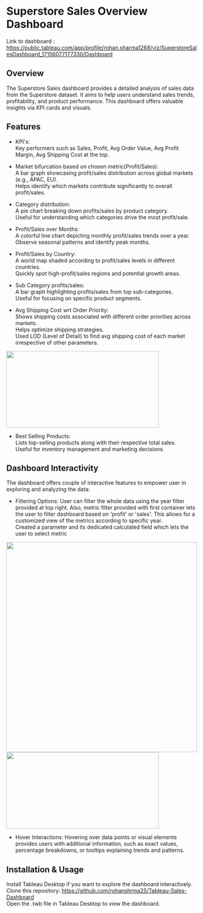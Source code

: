 # Superstore Sales Overview Dashboard

Link to dashboard : https://public.tableau.com/app/profile/rohan.sharma1268/viz/SuperstoreSalesDashboard_17156077177330/Dashboard

## Overview
The Superstore Sales dashboard provides a detailed analysis of sales data from the Superstore dataset. It aims to help users understand sales trends, profitability, and product performance. This dashboard offers valuable insights via KPI cards and visuals.

## Features

* KPI's:  
  Key performers such as Sales, Profit, Avg Order Value, Avg Profit Margin, Avg Shipping Cost at the top.
  
* Market bifurcation based on chosen metric(Profit/Sales):    
A bar graph showcasing profit/sales distribution across global markets (e.g., APAC, EU).  
Helps identify which markets contribute significantly to overall profit/sales.  
  
* Category distribution:  
A pie chart breaking down profits/sales by product category.  
Useful for understanding which categories drive the most profit/sale.  
  
* Profit/Sales over Months:  
A colorful line chart depicting monthly profit/sales trends over a year.  
Observe seasonal patterns and identify peak months.    
  
* Profit/Sales by Country:  
A world map shaded according to profit/sales levels in different countries.  
Quickly spot high-profit/sales regions and potential growth areas.

* Sub Category profits/sales:  
A bar graph highlighting profits/sales from top sub-categories.  
Useful for focusing on specific product segments.  
  
* Avg Shipping Cost wrt Order Priority:  
Shows shipping costs associated with different order priorities across markets.  
Helps optimize shipping strategies.  
Used LOD (Level of Detail) to find avg shipping cost of each market irrespective of other parameters.
 
<img src="https://github.com/rohanshrma25/Tableau-Sales-Dashboard/assets/143126097/b90d2461-b94f-4bfa-89c4-00bb6f022a4a" width="400" height="200">  
  
* Best Selling Products:  
Lists top-selling products along with their respective total sales.  
Useful for inventory management and marketing decisions.  

## Dashboard Interactivity  
The dashboard offers couple of interactive features to empower user in exploring and analyzing the data:  

* Filtering Options:
User can filter the whole data using the year filter provided at top right. Also, metric filter provided with first container lets the user to filter dashboard based on 'profit' or 'sales'. This allows for a customized view of the metrics according to specific year.  
Created a parameter and its dedicated calculated field which lets the user to select metric 
<img src="https://github.com/rohanshrma25/Tableau-Sales-Dashboard/assets/143126097/deef3d3d-5988-444d-a57d-650dc3cb8e27" width="500" height="550">
  
<img src="https://github.com/rohanshrma25/Tableau-Sales-Dashboard/assets/143126097/8a04dc1e-6228-4819-8fa9-f2499fe05cfa" width="400" height="200">

* Hover Interactions:
Hovering over data points or visual elements provides users with additional information, such as exact values, percentage breakdowns, or tooltips explaining trends and patterns.  

## Installation & Usage
Install Tableau Desktop if you want to explore the dashboard interactively.  
Clone this repository:  https://github.com/rohanshrma25/Tableau-Sales-Dashboard  
Open the .twb file in Tableau Desktop to view the dashboard.  
